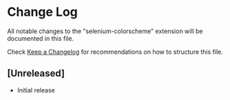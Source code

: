 # Change Log

All notable changes to the "selenium-colorscheme" extension will be documented in this file.

Check [Keep a Changelog](http://keepachangelog.com/) for recommendations on how to structure this file.

## [Unreleased]

- Initial release
